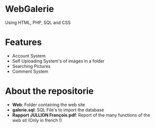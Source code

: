 # WebGalerie
Using HTML, PHP, SQL and CSS

# Features
- Account System
- Self Uploading System's of images in a folder
- Searching Pictures
- Comment System

# About the repositorie
- **Web**: Folder containing the web site
- **galerie.sql**: SQL File's to import the database 
- **Rapport JULLION François.pdf**: Report of the many functions of the web sit (Only in french !)


